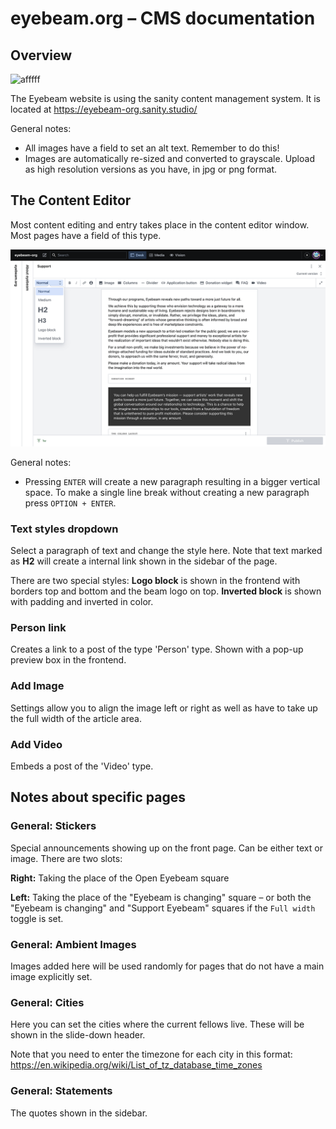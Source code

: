 # eyebeam.org – CMS documentation

## Overview

<img width="800" alt="afffff" src="https://user-images.githubusercontent.com/8209990/157433466-19b9d545-14f5-4bc5-81ff-df589079f9e8.png">

The Eyebeam website is using the sanity content management system. It is located at https://eyebeam-org.sanity.studio/

General notes:

- All images have a field to set an alt text. Remember to do this!
- Images are automatically re-sized and converted to grayscale. Upload as high resolution versions as you have, in jpg or png format.

## The Content Editor

Most content editing and entry takes place in the content editor window. Most pages have a field of this type.

![Content editor overview](content-editor-overview.png)

General notes:

- Pressing `ENTER` will create a new paragraph resulting in a bigger vertical space. To make a single line break without creating a new paragraph press `OPTION + ENTER`.

### Text styles dropdown

Select a paragraph of text and change the style here. Note that text marked as **H2** will create a internal link shown in the sidebar of the page.

There are two special styles:  **Logo block** is shown in the frontend with borders top and bottom and the beam logo on top. **Inverted block** is shown with padding and inverted in color.

### Person link

Creates a link to a post of the type 'Person' type. Shown with a pop-up preview box in the frontend.

### Add Image

Settings allow you to align the image left or right as well as have to take up the full width of the article area.

### Add Video

Embeds a post of the 'Video' type.

## Notes about specific pages

### General: Stickers

Special announcements showing up on the front page. Can be either text or image. There are two slots: 

**Right:** Taking the place of the Open Eyebeam square

**Left:** Taking the place of the "Eyebeam is changing" square – or both the "Eyebeam is changing" and "Support Eyebeam" squares if the `Full width` toggle is set.

### General: Ambient Images

Images added here will be used randomly for pages that do not have a main image explicitly set.

### General: Cities

Here you can set the cities where the current fellows live. These will be shown in the slide-down header. 

Note that you need to enter the timezone for each city in this format: https://en.wikipedia.org/wiki/List_of_tz_database_time_zones

### General: Statements

The quotes shown in the sidebar. 

